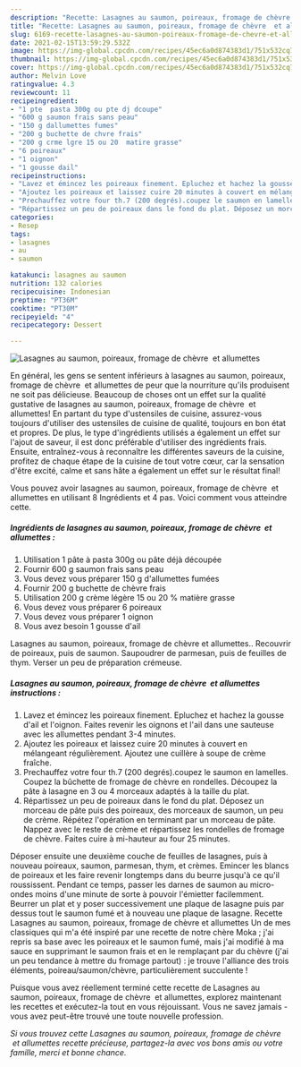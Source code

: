 ```yaml
---
description: "Recette: Lasagnes au saumon, poireaux, fromage de chèvre  et allumettes"
title: "Recette: Lasagnes au saumon, poireaux, fromage de chèvre  et allumettes"
slug: 6169-recette-lasagnes-au-saumon-poireaux-fromage-de-chevre-et-allumettes
date: 2021-02-15T13:59:29.532Z
image: https://img-global.cpcdn.com/recipes/45ec6a0d874383d1/751x532cq70/lasagnes-au-saumon-poireaux-fromage-de-chevre-et-allumettes-photo-principale-de-la-recette.jpg
thumbnail: https://img-global.cpcdn.com/recipes/45ec6a0d874383d1/751x532cq70/lasagnes-au-saumon-poireaux-fromage-de-chevre-et-allumettes-photo-principale-de-la-recette.jpg
cover: https://img-global.cpcdn.com/recipes/45ec6a0d874383d1/751x532cq70/lasagnes-au-saumon-poireaux-fromage-de-chevre-et-allumettes-photo-principale-de-la-recette.jpg
author: Melvin Love
ratingvalue: 4.3
reviewcount: 11
recipeingredient:
- "1 pte  pasta 300g ou pte dj dcoupe"
- "600 g saumon frais sans peau"
- "150 g dallumettes fumes"
- "200 g buchette de chvre frais"
- "200 g crme lgre 15 ou 20  matire grasse"
- "6 poireaux"
- "1 oignon"
- "1 gousse dail"
recipeinstructions:
- "Lavez et émincez les poireaux finement. Epluchez et hachez la gousse d&#39;ail et l&#39;oignon. Faites revenir les oignons et l&#39;ail dans une sauteuse avec les allumettes pendant 3-4 minutes."
- "Ajoutez les poireaux et laissez cuire 20 minutes à couvert en mélangeant régulièrement. Ajoutez une cuillère à soupe de crème fraîche."
- "Prechauffez votre four th.7 (200 degrés).coupez le saumon en lamelles. Coupez la bûchette de fromage de chèvre en rondelles. Découpez la pâte à lasagne en 3 ou 4 morceaux adaptés à la taille du plat."
- "Répartissez un peu de poireaux dans le fond du plat. Déposez un morceau de pâte puis des poireaux, des morceaux de saumon, un peu de crème. Répétez l&#39;opération en terminant par un morceau de pâte. Nappez avec le reste de crème et répartissez les rondelles de fromage de chèvre. Faites cuire à mi-hauteur au four 25 minutes."
categories:
- Resep
tags:
- lasagnes
- au
- saumon

katakunci: lasagnes au saumon 
nutrition: 132 calories
recipecuisine: Indonesian
preptime: "PT36M"
cooktime: "PT30M"
recipeyield: "4"
recipecategory: Dessert

---
```



![Lasagnes au saumon, poireaux, fromage de chèvre  et allumettes](https://img-global.cpcdn.com/recipes/45ec6a0d874383d1/751x532cq70/lasagnes-au-saumon-poireaux-fromage-de-chevre-et-allumettes-photo-principale-de-la-recette.jpg)

En général, les gens se sentent inférieurs à lasagnes au saumon, poireaux, fromage de chèvre  et allumettes de peur que la nourriture qu'ils produisent ne soit pas délicieuse. Beaucoup de choses ont un effet sur la qualité gustative de lasagnes au saumon, poireaux, fromage de chèvre  et allumettes! En partant du type d'ustensiles de cuisine, assurez-vous toujours d'utiliser des ustensiles de cuisine de qualité, toujours en bon état et propres. De plus, le type d'ingrédients utilisés a également un effet sur l'ajout de saveur, il est donc préférable d'utiliser des ingrédients frais. Ensuite, entraînez-vous à reconnaître les différentes saveurs de la cuisine, profitez de chaque étape de la cuisine de tout votre cœur, car la sensation d'être excité, calme et sans hâte a également un effet sur le résultat final!

<!--inarticleads1-->

Vous pouvez avoir lasagnes au saumon, poireaux, fromage de chèvre  et allumettes en utilisant 8 Ingrédients et 4 pas. Voici comment vous atteindre cette.

##### Ingrédients de lasagnes au saumon, poireaux, fromage de chèvre  et allumettes :

1. Utilisation 1 pâte à pasta 300g ou pâte déjà découpée
1. Fournir 600 g saumon frais sans peau
1. Vous devez vous préparer 150 g d&#39;allumettes fumées
1. Fournir 200 g buchette de chèvre frais
1. Utilisation 200 g crème légère 15 ou 20 % matière grasse
1. Vous devez vous préparer 6 poireaux
1. Vous devez vous préparer 1 oignon
1. Vous avez besoin 1 gousse d&#39;ail


Lasagnes au saumon, poireaux, fromage de chèvre et allumettes.. Recouvrir de poireaux, puis de saumon. Saupoudrer de parmesan, puis de feuilles de thym. Verser un peu de préparation crémeuse. 

<!--inarticleads2-->

##### Lasagnes au saumon, poireaux, fromage de chèvre  et allumettes instructions :

1. Lavez et émincez les poireaux finement. Epluchez et hachez la gousse d&#39;ail et l&#39;oignon. Faites revenir les oignons et l&#39;ail dans une sauteuse avec les allumettes pendant 3-4 minutes.
1. Ajoutez les poireaux et laissez cuire 20 minutes à couvert en mélangeant régulièrement. Ajoutez une cuillère à soupe de crème fraîche.
1. Prechauffez votre four th.7 (200 degrés).coupez le saumon en lamelles. Coupez la bûchette de fromage de chèvre en rondelles. Découpez la pâte à lasagne en 3 ou 4 morceaux adaptés à la taille du plat.
1. Répartissez un peu de poireaux dans le fond du plat. Déposez un morceau de pâte puis des poireaux, des morceaux de saumon, un peu de crème. Répétez l&#39;opération en terminant par un morceau de pâte. Nappez avec le reste de crème et répartissez les rondelles de fromage de chèvre. Faites cuire à mi-hauteur au four 25 minutes.


Déposer ensuite une deuxième couche de feuilles de lasagnes, puis à nouveau poireaux, saumon, parmesan, thym, et crèmes. Emincer les blancs de poireaux et les faire revenir longtemps dans du beurre jusqu&#39;à ce qu&#39;il roussissent. Pendant ce temps, passer les darnes de saumon au micro-ondes moins d&#39;une minute de sorte à pouvoir l&#39;émietter facilemment. Beurrer un plat et y poser successivement une plaque de lasagne puis par dessus tout le saumon fumé et à nouveau une plaque de lasagne. Recette Lasagnes au saumon, poireaux, fromage de chèvre et allumettes Un de mes classiques qui m&#39;a été inspiré par une recette de notre chère Moka ; j&#39;ai repris sa base avec les poireaux et le saumon fumé, mais j&#39;ai modifié à ma sauce en supprimant le saumon frais et en le remplaçant par du chèvre (j&#39;ai un peu tendance à mettre du fromage partout) : je trouve l&#39;alliance des trois éléments, poireau/saumon/chèvre, particulièrement succulente ! 

<!--inarticleads1-->

<p>
Puisque vous avez réellement terminé cette recette de Lasagnes au saumon, poireaux, fromage de chèvre  et allumettes, explorez maintenant les recettes et exécutez-la tout en vous réjouissant. Vous ne savez jamais - vous avez peut-être trouvé une toute nouvelle profession.
</p>

<p>
<i>Si vous trouvez cette Lasagnes au saumon, poireaux, fromage de chèvre  et allumettes recette précieuse, partagez-la avec vos bons amis ou votre famille, merci et bonne chance.</i>
</p>

